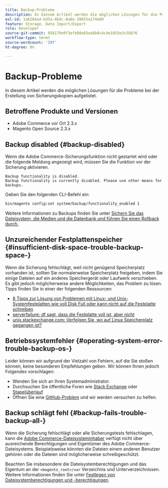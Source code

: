 ```yaml
---
title: Backup-Probleme
description: In diesem Artikel werden die möglichen Lösungen für die Probleme bei der Erstellung von Sicherungskopien aufgelistet.
exl-id: 1a6204ad-bd5a-46dc-8a8e-39655a174e09
feature: Storage, Data Import/Export
role: Developer
source-git-commit: 958179e0f3efe08e65ea8b0c4c4e1015e3c5bb76
workflow-type: tm+mt
source-wordcount: '297'
ht-degree: 0%

---
```


# Backup-Probleme

In diesem Artikel werden die möglichen Lösungen für die Probleme bei der Erstellung von Sicherungskopien aufgelistet.

## Betroffene Produkte und Versionen

* Adobe Commerce vor Ort 2.3.x
* Magento Open Source 2.3.x

## Backup disabled {#backup-disabled}

Wenn die Adobe Commerce-Sicherungsfunktion nicht gestartet wird oder die folgende Meldung angezeigt wird, müssen Sie die Funktion vor der Sicherung aktivieren.

```terminal
Backup functionality is disabled.
Backup functionality is currently disabled. Please use other means for backups.
```

Geben Sie den folgenden CLI-Befehl ein:

```bash
bin/magento config:set system/backup/functionality_enabled 1
```

Weitere Informationen zu Backups finden Sie unter [Sichern Sie das Dateisystem, die Medien und die Datenbank und führen Sie einen Rollback durch.](https://devdocs.magento.com/guides/v2.3/install-gde/install/cli/install-cli-backup.html)

## Unzureichender Festplattenspeicher {#insufficient-disk-space-trouble-backup-space-}

Wenn die Sicherung fehlschlägt, weil nicht genügend Speicherplatz vorhanden ist, sollten Sie normalerweise Speicherplatz freigeben, indem Sie einige Dateien auf ein anderes Speichergerät oder Laufwerk verschieben. Es gibt jedoch möglicherweise andere Möglichkeiten, das Problem zu lösen. Tipps finden Sie in einer der folgenden Ressourcen:

* [8 Tipps zur Lösung von Problemen mit Linux- und Unix-Systemfestplatten wie voll Disk Full oder kann nicht auf die Festplatte schreiben](https://www.cyberciti.biz/datacenter/linux-unix-bsd-osx-cannot-write-to-hard-disk)
* [serverfailure: df sagt, dass die Festplatte voll ist, aber nicht](https://serverfault.com/questions/315181/df-says-disk-is-full-but-it-is-not)
* [unix.stackexchange.com: Verfolgen Sie, wo auf Linux Speicherplatz gegangen ist?](https://unix.stackexchange.com/questions/125429/tracking-down-where-disk-space-has-gone-on-linux)

## Betriebssystemfehler {#operating-system-error-trouble-backup-os-}

Leider können wir aufgrund der Vielzahl von Fehlern, auf die Sie stoßen können, keine besonderen Empfehlungen geben. Wir können Ihnen jedoch Folgendes vorschlagen:

* Wenden Sie sich an Ihren Systemadministrator.
* Durchsuchen Sie öffentliche Foren wie [Stack Exchange](https://unix.stackexchange.com) oder [Stapelüberlauf](https://stackoverflow.com)
* Öffnen Sie eine [GitHub-Problem](https://github.com/magento/magento2/issues) und wir werden versuchen zu helfen.

## Backup schlägt fehl {#backup-fails-trouble-backup-all-}

Wenn die Sicherung fehlschlägt oder alle Sicherungstests fehlschlagen, kann die [Adobe Commerce-Dateisysteminhaber](https://devdocs.magento.com/guides/v2.2/install-gde/prereq/file-sys-perms-over.html) verfügt nicht über ausreichende Berechtigungen und Eigentümer des Adobe Commerce-Dateisystems. Beispielsweise könnten die Dateien einem anderen Benutzer gehören oder die Dateien sind möglicherweise schreibgeschützt.

Beachten Sie insbesondere die Dateisystemberechtigungen und das Eigentum an der `<magento_root>/var` Verzeichnis und Unterverzeichnissen. Weitere Informationen finden Sie unter [Festlegen von Dateisystemberechtigungen und -berechtigungen](https://devdocs.magento.com/guides/v2.3/install-gde/prereq/file-system-perms.html).
